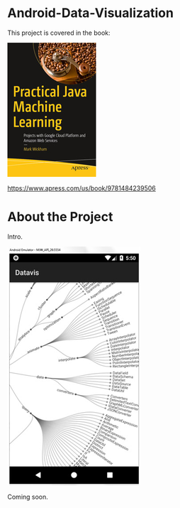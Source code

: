 # Android-Data-Visualization
This project is covered in the book:

![](fig-cover-sm.jpg)

https://www.apress.com/us/book/9781484239506
# About the Project
Intro.

![](fig-android-data-viz.jpg)

Coming soon.
